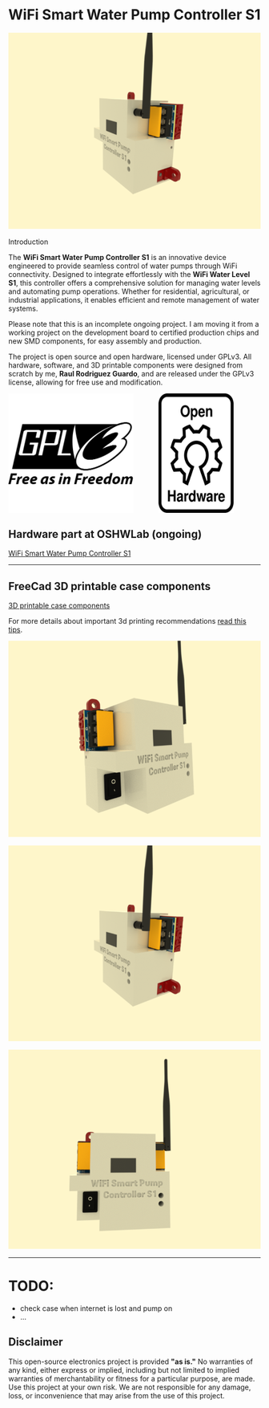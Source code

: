 # WiFi Smart Water Pump Controller S1

![Smart Water Pump Controller S1](images/3.png)

Introduction

The **WiFi Smart Water Pump Controller S1**  is an innovative device 
engineered to provide seamless control of water pumps through WiFi connectivity. 
Designed to integrate effortlessly with the **WiFi Water Level S1**, this controller 
offers a comprehensive solution for managing water levels and automating pump operations. 
Whether for residential, agricultural, or industrial applications, it enables efficient and remote 
management of water systems.

Please note that this is an incomplete ongoing project. I am moving it from a working project on the development board to 
certified production chips and new SMD components, for easy assembly and production.

The project is open source and open hardware, licensed under GPLv3. All hardware, software, and
3D printable components were designed from scratch by me, **Raul Rodriguez Guardo**, and are released 
under the GPLv3 license, allowing for free use and modification.

<div style="display: flex;">
  <img src="images/gplv3.png" alt="Imagen 2" width="250"/>
  <img src="images/openhardware.jpg" alt="Imagen 1" width="150" style="margin-right: 10px;margin-left: 50px;"/>
</div>



## Hardware part at OSHWLab (ongoing)

[WiFi Smart Water Pump Controller S1](https://oshwlab.com/rrguardo83/automatic-water-pump-for-s1)


---
## FreeCad 3D printable case components

[3D printable case components](3dcase)

For more details about important 3d printing recommendations 
 [read this tips](3dcase/3DPrintReadme.md).


![Smart Water Pump Controller S1](images/2.png)

![Smart Water Pump Controller S1](images/3.png)

![Smart Water Pump Controller S1](images/1.png)

---
# TODO:

* check case when internet is lost and pump on
* ...


## Disclaimer

This open-source electronics project is provided **"as is."** No warranties of any kind, 
either express or implied, including but not limited to implied warranties of 
merchantability or fitness for a particular purpose, are made. Use this project at 
your own risk. We are not responsible for any damage, loss, or inconvenience that 
may arise from the use of this project.
